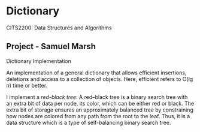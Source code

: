 # Dictionary

CITS2200: Data Structures and Algorithms

## Project - Samuel Marsh

Dictionary Implementation

An implementation of a general dictionary that allows efficient insertions, 
deletions and access to a collection of objects. Here, efficient refers to 
O(lg n) time or better.

I implement a *red-black tree*:
A red–black tree is a binary search tree with an extra bit of data per node, 
its color, which can be either red or black. The extra bit of storage ensures 
an approximately balanced tree by constraining how nodes are colored from any 
path from the root to the leaf. Thus, it is a data structure which is a type 
of self-balancing binary search tree.
